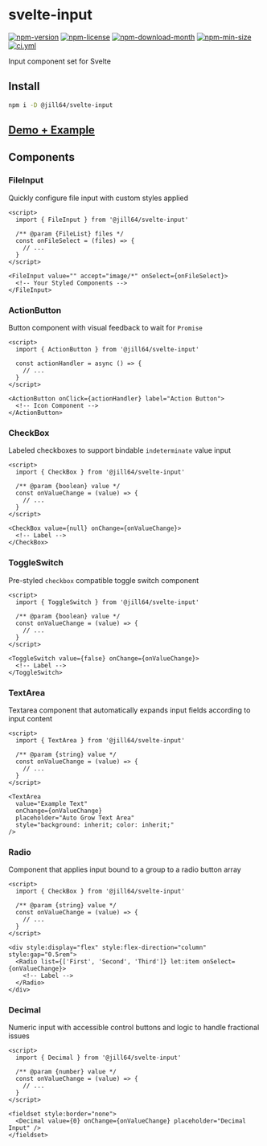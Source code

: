 <!----- BEGIN GHOST DOCS HEADER ----->

# svelte-input

[![npm-version](https://img.shields.io/npm/v/@jill64/svelte-input)](https://npmjs.com/package/@jill64/svelte-input) [![npm-license](https://img.shields.io/npm/l/@jill64/svelte-input)](https://npmjs.com/package/@jill64/svelte-input) [![npm-download-month](https://img.shields.io/npm/dm/@jill64/svelte-input)](https://npmjs.com/package/@jill64/svelte-input) [![npm-min-size](https://img.shields.io/bundlephobia/min/@jill64/svelte-input)](https://npmjs.com/package/@jill64/svelte-input) [![ci.yml](https://github.com/jill64/svelte-input/actions/workflows/ci.yml/badge.svg)](https://github.com/jill64/svelte-input/actions/workflows/ci.yml)

Input component set for Svelte

<!----- END GHOST DOCS HEADER ----->

## Install

```sh
npm i -D @jill64/svelte-input
```

## [Demo + Example](https://stackblitz.com/edit/jill64-svelte-input?file=src%2Froutes%2FDemo.svelte)

## Components

### FileInput

Quickly configure file input with custom styles applied

```svelte
<script>
  import { FileInput } from '@jill64/svelte-input'

  /** @param {FileList} files */
  const onFileSelect = (files) => {
    // ...
  }
</script>

<FileInput value="" accept="image/*" onSelect={onFileSelect}>
  <!-- Your Styled Components -->
</FileInput>
```

### ActionButton

Button component with visual feedback to wait for `Promise`

```svelte
<script>
  import { ActionButton } from '@jill64/svelte-input'

  const actionHandler = async () => {
    // ...
  }
</script>

<ActionButton onClick={actionHandler} label="Action Button">
  <!-- Icon Component -->
</ActionButton>
```

### CheckBox

Labeled checkboxes to support bindable `indeterminate` value input

```svelte
<script>
  import { CheckBox } from '@jill64/svelte-input'

  /** @param {boolean} value */
  const onValueChange = (value) => {
    // ...
  }
</script>

<CheckBox value={null} onChange={onValueChange}>
  <!-- Label -->
</CheckBox>
```

### ToggleSwitch

Pre-styled `checkbox` compatible toggle switch component

```svelte
<script>
  import { ToggleSwitch } from '@jill64/svelte-input'

  /** @param {boolean} value */
  const onValueChange = (value) => {
    // ...
  }
</script>

<ToggleSwitch value={false} onChange={onValueChange}>
  <!-- Label -->
</ToggleSwitch>
```

### TextArea

Textarea component that automatically expands input fields according to input content

```svelte
<script>
  import { TextArea } from '@jill64/svelte-input'

  /** @param {string} value */
  const onValueChange = (value) => {
    // ...
  }
</script>

<TextArea
  value="Example Text"
  onChange={onValueChange}
  placeholder="Auto Grow Text Area"
  style="background: inherit; color: inherit;"
/>
```

### Radio

Component that applies input bound to a group to a radio button array

```svelte
<script>
  import { CheckBox } from '@jill64/svelte-input'

  /** @param {string} value */
  const onValueChange = (value) => {
    // ...
  }
</script>

<div style:display="flex" style:flex-direction="column" style:gap="0.5rem">
  <Radio list={['First', 'Second', 'Third']} let:item onSelect={onValueChange}>
    <!-- Label -->
  </Radio>
</div>
```

### Decimal

Numeric input with accessible control buttons and logic to handle fractional issues

```svelte
<script>
  import { Decimal } from '@jill64/svelte-input'

  /** @param {number} value */
  const onValueChange = (value) => {
    // ...
  }
</script>

<fieldset style:border="none">
  <Decimal value={0} onChange={onValueChange} placeholder="Decimal Input" />
</fieldset>
```
